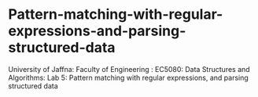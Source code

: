 # Pattern-matching-with-regular-expressions-and-parsing-structured-data
University of Jaffna: Faculty of Engineering : EC5080: Data Structures and Algorithms: Lab 5: Pattern matching with regular expressions, and parsing structured data
